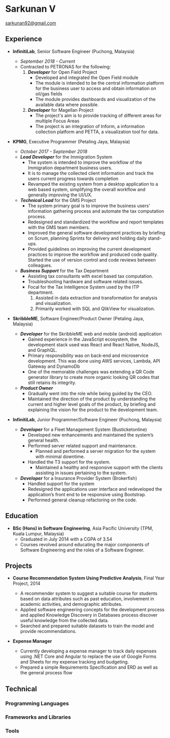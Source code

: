 # Sarkunan V

sarkunan92@gmail.com

## Experience

- __InfinitiLab__, Senior Software Engineer (Puchong, Malaysia)
  - _*September 2018 - Current*_
  - Contracted to PETRONAS for the following:
    1. *__Developer__* for Open Field Project
        - Developed and integrated the Open Field module
        - The module is intended to be the central information platform for the business user to access and obtain information on oil/gas fields
        - The module provides dashboards and visualization of the available data where possible.
    2. *__Developer__* for Magellan Project
        - The project's aim is to provide tracking of different areas for multiple Focus Areas
        - The project is an integration of Inform, a information collection platform and PETTA, a visualization tool for data.

- __KPMG__, Executive Programmer (Petaling Jaya, Malaysia)
  - _*October 2017 - September 2018*_
  - *__Lead Developer__* for the Immigration System
    - The system is intended to improve the workflow of the Immigration department business users.
    - It is to manage the collected client information and track the users current progress towards completion
    - Revamped the existing system from a desktop application to a web based system, simplifying the overall workflow and generally improving the UI/UX.
  - *__Technical Lead__* for the GMS Project
    - The system primary goal is to improve the business users' information gathering process and automate the tax computation process.
    - Redesigned and standardized the workflow and report templates with the GMS team members.
    - Improved the general software development practices by briefing on Scrum, planning Sprints for delivery and holding daily stand-ups.
    - Provided guidelines on improving the current development practices to improve the workflow and produced code quality. Started the use of version control and code reviews between colleagues.
  - *__Business Support__* for the Tax Department
    - Assisting tax consultants with excel based tax computation.
    - Troubleshooting hardware and software related issues.
    - Focal for the Tax Intelligence System used by the ITP department.
      1. Assisted in data extraction and transformation for analysis and visualization.
      2. Primarily worked with SQL and QlikView for visualization.

- __SkribbleME__, Software Engineer/Product Owner (Petaling Jaya, Malaysia)
  - *__Developer__* for the SkribbleME web and mobile (android) application
    - Gained experience in the JavaScript ecosystem, the development stack used was React and React Native, NodeJS, and GraphQL.
    - Primary responsibility was on back-end and microservice development. This was done using AWS services, Lambda, API Gateway and DynamoDb
    - One of the memorable challenges was extending a QR Code generator library to create more organic looking QR codes that still retains its integrity.
  - *__Product Owner__*
    - Gradually went into the role while being guided by the CEO.
    - Maintained the direction of the product by understanding the current and higher level goals of the product, by briefing and explaining the vision for the product to the development team.
- __InfinitiLab__, Junior Programmer/Software Engineer (Puchong, Malaysia)
  - *__Developer__* for a Fleet Management System (Busticketonline)
    - Developed new enhancements and maintained the system’s general health.
    - Performed server related support and maintenance.
      - Planned and performed a server migration for the system with minimal downtime.
    - Handled the T3 support for the system.
      - Maintained a healthy and responsive support with the clients assisting in issues pertaining to the system.
  - *__Developer__* for a Insurance Provider System (Brokerfish)
    - Handled support for the system
    - Redesigned the applications user interface and redeveloped the application’s front end to be responsive using Bootstrap.
    - Performed general cleanup refactoring on the code.

## Education

- __BSc (Hons) in Software Engineering__, Asia Pacific University (TPM, Kuala Lumpur, Malaysia)
  - Graduated in July 2014 with a CGPA of 3.54
  - Courses revolved around educating the major components of Software Engineering and the roles of a Software Engineer.

## Projects

- __Course Recommendation System Using Predictive Analysis__, Final Year Project, 2014
  - A recommender system to suggest a suitable course for students based on data attributes such as past education, involvement in academic activities, and demographic attributes.
  - Applied software engineering concepts for the development process and applied Knowledge Discovery in Databases process discover useful knowledge from the collected data.
  - Searched and prepared suitable datasets to train the model and provide recommendations.

- __Expense Manager__
  - Currently developing a expense manager to track daily expenses using .NET Core and Angular to replace the use of Google Forms and Sheets for my expense tracking and budgeting.
  - Prepared a simple Requirements Specification and ERD as well as the general process flow

## Technical

### Programming Languages

### Frameworks and Libraries

### Tools